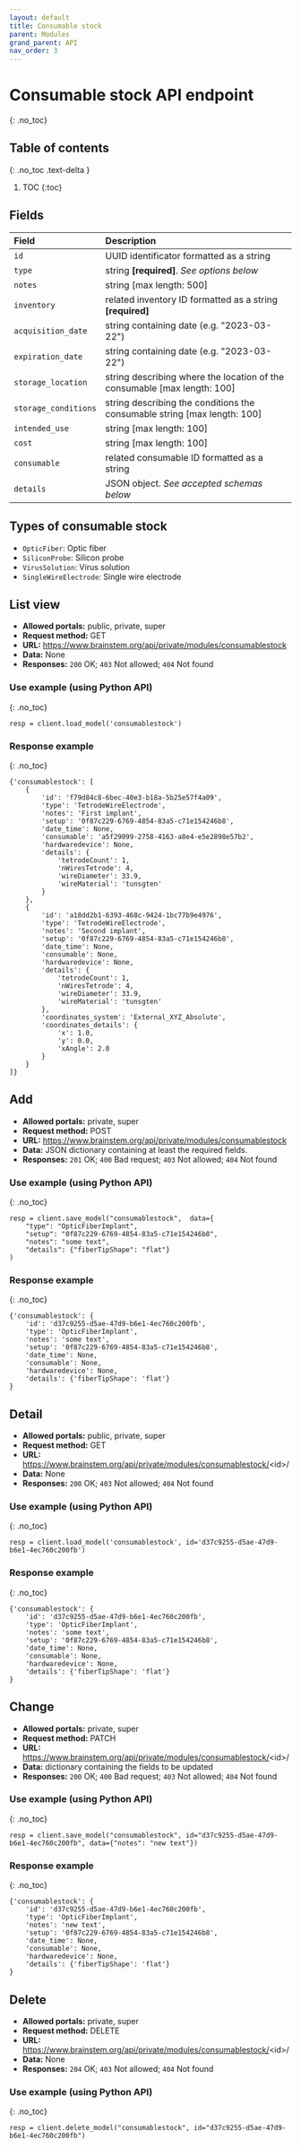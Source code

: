 ```yaml
---
layout: default
title: Consumable stock
parent: Modules
grand_parent: API
nav_order: 3
---
```


# Consumable stock API endpoint
{: .no_toc}

## Table of contents
{: .no_toc .text-delta }

1. TOC
{:toc}

## Fields

| Field        | Description  |
|:-------------|:-------------|
| `id` | UUID identificator formatted as a string |
| `type` | string **[required]**. *See options below* |
| `notes` | string [max length: 500] |
| `inventory` | related inventory ID formatted as a string **[required]** |
| `acquisition_date` | string containing date (e.g. "2023-03-22") |
| `expiration_date` | string containing date (e.g. "2023-03-22") |
| `storage_location` | string describing where the location of the consumable [max length: 100] |
| `storage_conditions` | string describing the conditions the consumable string [max length: 100] |
| `intended_use` | string [max length: 100] |
| `cost` | string [max length: 100] |
| `consumable` | related consumable ID formatted as a string |
| `details` | JSON object. *See accepted schemas below* |


## Types of consumable stock

- `OpticFiber`: Optic fiber
- `SiliconProbe`: Silicon probe
- `VirusSolution`: Virus solution
- `SingleWireElectrode`: Single wire electrode

## List view
- **Allowed portals:** public, private, super
- **Request method:** GET
- **URL:** https://www.brainstem.org/api/private/modules/consumablestock
- **Data:** None
- **Responses:** `200` OK; `403` Not allowed; `404` Not found

### Use example (using Python API)
{: .no_toc}

```
resp = client.load_model('consumablestock')
```

### Response example
{: .no_toc}

```
{'consumablestock': [
    {
        'id': 'f79d84c8-6bec-40e3-b18a-5b25e57f4a09',
        'type': 'TetrodeWireElectrode',
        'notes': 'First implant',
        'setup': '0f87c229-6769-4854-83a5-c71e154246b8',
        'date_time': None,
        'consumable': 'a5f29099-2758-4163-a8e4-e5e2898e57b2',
        'hardwaredevice': None,
        'details': {
            'tetrodeCount': 1,
            'nWiresTetrode': 4,
            'wireDiameter': 33.9,
            'wireMaterial': 'tunsgten'
        }
    },
    {
        'id': 'a18dd2b1-6393-468c-9424-1bc77b9e4976',
        'type': 'TetrodeWireElectrode',
        'notes': 'Second implant',
        'setup': '0f87c229-6769-4854-83a5-c71e154246b8',
        'date_time': None,
        'consumable': None,
        'hardwaredevice': None,
        'details': {
            'tetrodeCount': 1,
            'nWiresTetrode': 4,
            'wireDiameter': 33.9,
            'wireMaterial': 'tunsgten'
        },
        'coordinates_system': 'External_XYZ_Absolute',
        'coordinates_details': {
            'x': 1.0,
            'y': 0.0,
            'xAngle': 2.0
        }
    }
]}
```


## Add
- **Allowed portals:** private, super
- **Request method:** POST
- **URL:** https://www.brainstem.org/api/private/modules/consumablestock
- **Data:** JSON dictionary containing at least the required fields.
- **Responses:** `201` OK; `400` Bad request; `403` Not allowed; `404` Not found

### Use example (using Python API)
{: .no_toc}

```
resp = client.save_model("consumablestock",  data={
    "type": "OpticFiberImplant",
    "setup": "0f87c229-6769-4854-83a5-c71e154246b8",
    "notes": "some text",
    "details": {"fiberTipShape": "flat"}
)
```

### Response example
{: .no_toc}

```
{'consumablestock': {
    'id': 'd37c9255-d5ae-47d9-b6e1-4ec760c200fb',
    'type': 'OpticFiberImplant',
    'notes': 'some text',
    'setup': '0f87c229-6769-4854-83a5-c71e154246b8',
    'date_time': None,
    'consumable': None,
    'hardwaredevice': None,
    'details': {'fiberTipShape': 'flat'}
}
```


## Detail
- **Allowed portals:** public, private, super
- **Request method:** GET
- **URL:** https://www.brainstem.org/api/private/modules/consumablestock/<id\>/
- **Data:** None
- **Responses:** `200` OK; `403` Not allowed; `404` Not found

### Use example (using Python API)
{: .no_toc}

```
resp = client.load_model('consumablestock', id='d37c9255-d5ae-47d9-b6e1-4ec760c200fb')
```

### Response example
{: .no_toc}

```
{'consumablestock': {
    'id': 'd37c9255-d5ae-47d9-b6e1-4ec760c200fb',
    'type': 'OpticFiberImplant',
    'notes': 'some text',
    'setup': '0f87c229-6769-4854-83a5-c71e154246b8',
    'date_time': None,
    'consumable': None,
    'hardwaredevice': None,
    'details': {'fiberTipShape': 'flat'}
}
```


## Change
- **Allowed portals:** private, super
- **Request method:** PATCH
- **URL:** https://www.brainstem.org/api/private/modules/consumablestock/<id\>/
- **Data:** dictionary containing the fields to be updated
- **Responses:** `200` OK; `400` Bad request; `403` Not allowed; `404` Not found


### Use example (using Python API)
{: .no_toc}

```
resp = client.save_model("consumablestock", id="d37c9255-d5ae-47d9-b6e1-4ec760c200fb", data={"notes": "new text"})
```

### Response example
{: .no_toc}

```
{'consumablestock': {
    'id': 'd37c9255-d5ae-47d9-b6e1-4ec760c200fb',
    'type': 'OpticFiberImplant',
    'notes': 'new text',
    'setup': '0f87c229-6769-4854-83a5-c71e154246b8',
    'date_time': None,
    'consumable': None,
    'hardwaredevice': None,
    'details': {'fiberTipShape': 'flat'}
}
```

## Delete
- **Allowed portals:** private, super
- **Request method:** DELETE
- **URL:** https://www.brainstem.org/api/private/modules/consumablestock/<id\>/
- **Data:** None
- **Responses:** `204` OK; `403` Not allowed; `404` Not found

### Use example (using Python API)
{: .no_toc}

```
resp = client.delete_model("consumablestock", id="d37c9255-d5ae-47d9-b6e1-4ec760c200fb")
```